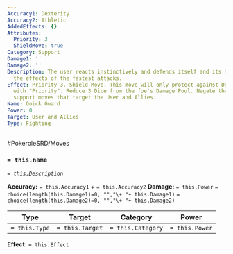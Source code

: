 ```yaml
---
Accuracy1: Dexterity
Accuracy2: Athletic
AddedEffects: {}
Attributes:
  Priority: 3
  ShieldMove: true
Category: Support
Damage1: ''
Damage2: ''
Description: The user reacts instinctively and defends itself and its teammates, nullifying
  the effects of the fastest attacks.
Effect: Priority 3. Shield Move. This move will only protect against Damaging Moves
  with "Priority". Reduce 3 Dice from the foe's Damage Pool. Negate the effects of
  support moves that target the User and Allies.
Name: Quick Guard
Power: 0
Target: User and Allies
Type: Fighting
---
```


#PokeroleSRD/Moves

### `= this.name`
*`= this.Description`*

**Accuracy:** `= this.Accuracy1` + `= this.Accuracy2`
**Damage:** `= this.Power` `= choice(length(this.Damage1)=0, "","\+ "+ this.Damage1)` `= choice(length(this.Damage2)=0, "","\+ "+ this.Damage2)`

| Type          | Target          | Category          | Power          |
| ------------- | --------------- | ----------------  | -------------- |
| `= this.Type` | `= this.Target` | `= this.Category` | `= this.Power` | 

**Effect:** `= this.Effect`